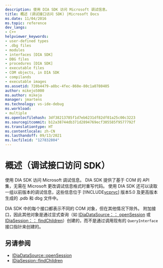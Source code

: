```yaml
---
description: 使用 DIA SDK 访问 Microsoft 调试信息。
title: 概述 (调试接口访问 SDK) |Microsoft Docs
ms.date: 11/04/2016
ms.topic: reference
dev_langs:
- C++
helpviewer_keywords:
- user-defined types
- .dbg files
- modules
- interfaces [DIA SDK]
- DBG files
- procedures [DIA SDK]
- executable files
- COM objects, in DIA SDK
- compilands
- executable images
ms.assetid: 720b4479-a8bc-4fec-860e-80c1a0780405
author: mikejo5000
ms.author: mikejo
manager: jmartens
ms.technology: vs-ide-debug
ms.workload:
- multiple
ms.openlocfilehash: 3df38213785f1d7eb6231df82df01a25c00c3223
ms.sourcegitcommit: b12a38744db371d2894769ecf305585f9577792f
ms.translationtype: HT
ms.contentlocale: zh-CN
ms.lasthandoff: 09/13/2021
ms.locfileid: "127832804"
---
```

# <a name="overview-debug-interface-access-sdk"></a>概述（调试接口访问 SDK）
使用 DIA SDK 访问 Microsoft 调试信息。 DIA SDK 提供了基于 COM 的 API 集，无需在 Microsoft 更改调试信息格式时重写代码。 使用 DIA SDK 还可以读取一组以前版本的调试信息，这些信息位于 [!INCLUDE[vcprvc](../../code-quality/includes/vcprvc_md.md)] 版本5.0 及更高版本生成的 .pdb 和 dbg 文件中。

 DIA SDK 中的每个接口都表示不同的 COM 对象，但在其他情况下除外。 附加接口，因此其他对象是通过显式查询（如 [IDiaDataSource：： openSession](../../debugger/debug-interface-access/idiadatasource-opensession.md) 或 [IDiaSession：： findChildren](../../debugger/debug-interface-access/idiasession-findchildren.md)）创建的，而不是通过调用现有的 `QueryInterface` 接口指针来创建的。

## <a name="see-also"></a>另请参阅
- [IDiaDataSource::openSession](../../debugger/debug-interface-access/idiadatasource-opensession.md)
- [IDiaSession::findChildren](../../debugger/debug-interface-access/idiasession-findchildren.md)
